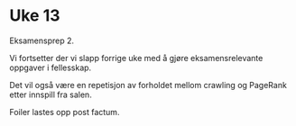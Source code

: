 # Uke 13

Eksamensprep 2.

Vi fortsetter der vi slapp forrige uke med å gjøre eksamensrelevante oppgaver i fellesskap.

Det vil også være en repetisjon av forholdet mellom crawling og PageRank etter innspill fra salen.


Foiler lastes opp post factum.

